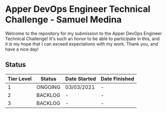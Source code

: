 # Apper DevOps Engineer Technical Challenge - Samuel Medina

Welcome to the repository for my submission to the Apper DevOps Engineer Technical Challenge! It's such an honor to be able to participate in this, and it is my hope that I can exceed expectations with my work. Thank you, and have a nice day!

## Status

| Tier Level |   Status   | Date Started | Date Finished |
| ---------- | ---------- | ------------ | ------------- |
|      1     |      ONGOING      |      03/03/2021      |      -      |
|      2     |      BACKLOG      |          -           |      -      |
|      3     |      BACKLOG      |          -           |      -      |